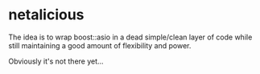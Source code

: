 netalicious
===========

The idea is to wrap boost::asio in a dead simple/clean layer of code while still maintaining a good amount of flexibility and power.

Obviously it's not there yet...
